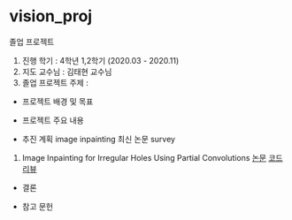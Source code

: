 # vision_proj
졸업 프로젝트

1. 진행 학기 : 4학년 1,2학기 (2020.03 - 2020.11)
2. 지도 교수님 : 김태현 교수님
3. 졸업 프로젝트 주제 : 

- 프로젝트 배경 및 목표

- 프로젝트 주요 내용

- 추진 계획
image inpainting 최신 논문 survey
1) Image Inpainting for Irregular Holes Using Partial Convolutions
[논문](https://arxiv.org/abs/1804.07723) [코드](https://github.com/MathiasGruber/PConv-Keras/blob/master/libs/pconv_model.py) [리뷰]()

- 결론

- 참고 문헌

